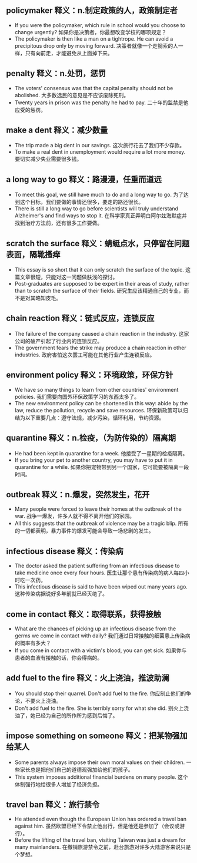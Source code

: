 ## policymaker 释义：n.制定政策的人，政策制定者
* If you were the policymaker, which rule in school would you choose to change urgently? 如果你是决策者，你最想改变学校的哪项规定？
* The policymaker is then like a man on a tightrope. He can avoid a precipitous drop only by moving forward. 决策者就像一个走钢索的人一样，只有向前走，才能避免从上面掉下来。

## penalty 释义：n.处罚，惩罚
* The voters' consensus was that the capital penalty should not be abolished. 大多数选民的意见是不应该废除死刑。
* Twenty years in prison was the penalty he had to pay. 二十年的监禁是他应受的惩罚。

## make a dent 释义：减少数量
* The trip made a big dent in our savings. 这次旅行花去了我们不少存款。
* To make a real dent in unemployment would require a lot more money. 要切实减少失业需要很多钱。

## a long way to go 释义：路漫漫，任重而道远
* To meet this goal, we still have much to do and a long way to go. 为了达到这个目标，我们要做的事情还很多，要走的路还很长。
* There is still a long way to go before scientists will truly understand Alzheimer's and find ways to stop it. 在科学家真正弄明白阿尔兹海默症并找到治疗方法前，还有很多工作要做。

## scratch the surface 释义：蜻蜓点水，只停留在问题表面，隔靴搔痒
* This essay is so short that it can only scratch the surface of the topic. 这篇文章很短，只能对这一问题做肤浅的探讨。
* Post-graduates are supposed to be expert in their areas of study, rather than to scratch the surface of their fields. 研究生应该精通自己的专业，而不是对其略知皮毛。

## chain reaction 释义：链式反应，连锁反应
* The failure of the company caused a chain reaction in the industry. 这家公司的破产引起了行业内的连锁反应。
* The government fears the strike may produce a chain reaction in other industries. 政府害怕这次罢工可能在其他行业产生连锁反应。

## environment policy 释义：环境政策，环保方针
* We have so many things to learn from other countries' environment policies. 我们需要向国外环保政策学习的东西太多了。
* The new environment policy can be shortened in this way: abide by the law, reduce the pollution, recycle and save resources. 环保新政策可以归结为以下重要几点：遵守法规，减少污染，循环利用，节约资源。

## quarantine 释义：n.检疫，（为防传染的）隔离期
* He had been kept in quarantine for a week. 他接受了一星期的检疫隔离。
* If you bring your pet to another country, you may have to put it in quarantine for a while. 如果你把宠物带到另一个国家，它可能要被隔离一段时间。

## outbreak 释义：n.爆发，突然发生，花开
* Many people were forced to leave their homes at the outbreak of the war. 战争一爆发，许多人就不得不离开他们的家园。
* All this suggests that the outbreak of violence may be a tragic blip. 所有的一切都表明，暴力事件的爆发可能会导致一场悲剧的发生。

## infectious disease 释义：传染病
* The doctor asked the patient suffering from an infectious disease to take medicine once every four hours. 医生让那个患有传染病的病人每四小时吃一次药。
* This infectious disease is said to have been wiped out many years ago. 这种传染病据说好多年前就已经灭绝了。

## come in contact 释义：取得联系，获得接触
* What are the chances of picking up an infectious disease from the germs we come in contact with daily? 我们通过日常接触的细菌患上传染病的概率有多大？
* If you come in contact with a victim's blood, you can get sick. 如果你与患者的血液有接触的话，你会得病的。

## add fuel to the fire 释义：火上浇油，推波助澜
* You should stop their quarrel. Don't add fuel to the fire. 你应制止他们的争论，不要火上浇油。
* Don't add fuel to the fire. She is terribly sorry for what she did. 别火上浇油了，她已经为自己的所作所为感到后悔了。

## impose something on someone 释义：把某物强加给某人
* Some parents always impose their own moral values on their children. 一些家长总是把他们自己的道德观强加给他们的孩子。
* This system imposes additional financial burdens on many people. 这个体制强行地给很多人增加了经济负担。

## travel ban 释义：旅行禁令
* He attended even though the European Union has ordered a travel ban against him. 虽然欧盟已经下令禁止他出行，但是他还是参加了（会议或游行）。
* Before the lifting of the travel ban, visiting Taiwan was just a dream for many mainlanders. 在撤销旅游禁令之前，赴台旅游对许多大陆游客来说只是个梦想。

